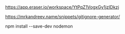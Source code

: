 https://app.eraser.io/workspace/YtPqZ1VogxGy1jzIDkzj

https://mrkandreev.name/snippets/gitignore-generator/

npm install --save-dev nodemon